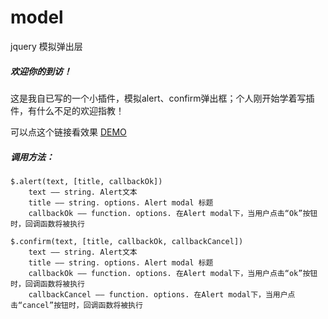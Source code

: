 # model
jquery 模拟弹出层

##### 欢迎你的到访！

这是我自已写的一个小插件，模拟alert、confirm弹出框；个人刚开始学着写插件，有什么不足的欢迎指教！

可以点这个链接看效果 [DEMO](http://zijingwang.github.io/model/)

##### 调用方法：
	$.alert(text, [title, callbackOk])
   		text —— string. Alert文本
 		title —— string. options. Alert modal 标题
 		callbackOk —— function. options. 在Alert modal下，当用户点击“Ok”按钮时，回调函数将被执行
 
 	$.confirm(text, [title, callbackOk, callbackCancel])
   		text —— string. Alert文本
 		title —— string. options. Alert modal 标题
 		callbackOk —— function. options. 在Alert modal下，当用户点击“ok”按钮时，回调函数将被执行
 		callbackCancel —— function. options. 在Alert modal下，当用户点击“cancel”按钮时，回调函数将被执行
 		
